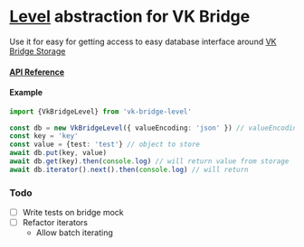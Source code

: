 # [Level](https://github.com/Level/abstract-level) abstraction for VK Bridge
Use it for easy for getting access to easy database interface around [VK Bridge Storage](https://dev.vk.com/ru/bridge/VKWebAppStorageGet)

#### [API Reference](https://github.com/Level/abstract-level#table-of-contents)

#### Example
```ts
import {VkBridgeLevel} from 'vk-bridge-level'

const db = new VkBridgeLevel({ valueEncoding: 'json' }) // valueEncoding will auto encode and encode your objects to json
const key = 'key' 
const value = {test: 'test'} // object to store
await db.put(key, value)
await db.get(key).then(console.log) // will return value from storage
await db.iterator().next().then(console.log) // will return
```

### Todo
- [ ] Write tests on bridge mock
- [ ] Refactor iterators
  - Allow batch iterating

